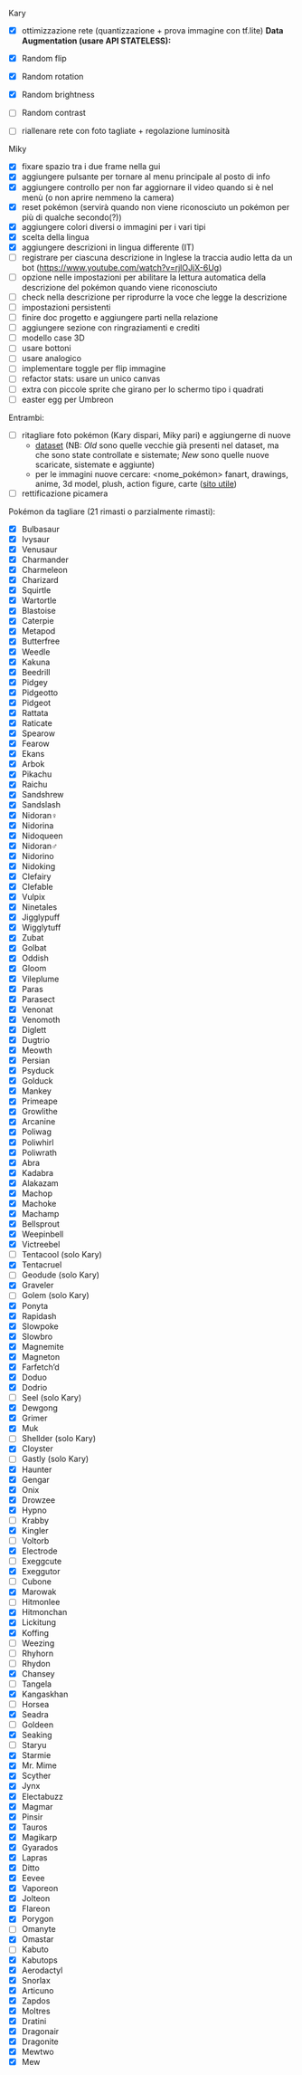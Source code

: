 Kary
- [x] ottimizzazione rete (quantizzazione + prova immagine con tf.lite)
**Data Augmentation (usare API STATELESS):**
- [x] Random flip
- [x] Random rotation
- [x] Random brightness
- [ ] Random contrast   
- [ ] riallenare rete con foto tagliate + regolazione luminosità


Miky
- [x] fixare spazio tra i due frame nella gui
- [x] aggiungere pulsante per tornare al menu principale al posto di info
- [x] aggiungere controllo per non far aggiornare il video quando si è nel menù (o non aprire nemmeno la camera)
- [x] reset pokémon (servirà quando non viene riconosciuto un pokémon per più di qualche secondo(?))
- [x] aggiungere colori diversi o immagini per i vari tipi
- [x] scelta della lingua
- [x] aggiungere descrizioni in lingua differente (IT)
- [ ] registrare per ciascuna descrizione in Inglese la traccia audio letta da un bot (https://www.youtube.com/watch?v=rjlOJjX-6Ug)
- [ ] opzione nelle impostazioni per abilitare la lettura automatica della descrizione del pokémon quando viene riconosciuto
- [ ] check nella descrizione per riprodurre la voce che legge la descrizione
- [ ] impostazioni persistenti
- [ ] finire doc progetto e aggiungere parti nella relazione
- [ ] aggiungere sezione con ringraziamenti e crediti
- [ ] modello case 3D
- [ ] usare bottoni
- [ ] usare analogico
- [ ] implementare toggle per flip immagine
- [ ] refactor stats: usare un unico canvas
- [ ] extra con piccole sprite che girano per lo schermo tipo i quadrati
- [ ] easter egg per Umbreon

Entrambi:
- [ ] ritagliare foto pokémon (Kary dispari, Miky pari) e aggiungerne di nuove
  - [dataset](https://liveunibo-my.sharepoint.com/personal/karina_chichifoi_studio_unibo_it/_layouts/15/onedrive.aspx?isAscending=false&id=%2Fpersonal%2Fkarina%5Fchichifoi%5Fstudio%5Funibo%5Fit%2FDocuments%2FPok%C3%A9dex%2Fdataset&sortField=Modified) (NB: *Old* sono quelle vecchie già presenti nel dataset, ma che sono state controllate e sistemate; *New* sono quelle nuove scaricate, sistemate e aggiunte)
  - per le immagini nuove cercare: <nome_pokémon> fanart, drawings, anime, 3d model, plush, action figure, carte ([sito utile](https://pkmncards.com/card))
- [ ] rettificazione picamera

<!-- Mi raccomando aggiornare il numero di pokémon rimasti 🥝-->
Pokémon da tagliare (21 rimasti o parzialmente rimasti):

- [x] Bulbasaur
- [x] Ivysaur
- [x] Venusaur
- [x] Charmander
- [x] Charmeleon
- [x] Charizard
- [x] Squirtle
- [x] Wartortle
- [x] Blastoise
- [x] Caterpie
- [x] Metapod
- [x] Butterfree
- [x] Weedle
- [x] Kakuna
- [x] Beedrill
- [x] Pidgey
- [x] Pidgeotto
- [x] Pidgeot
- [x] Rattata
- [x] Raticate
- [x] Spearow
- [x] Fearow
- [x] Ekans
- [x] Arbok
- [x] Pikachu
- [x] Raichu
- [x] Sandshrew
- [x] Sandslash
- [x] Nidoran♀
- [x] Nidorina
- [x] Nidoqueen
- [x] Nidoran♂
- [x] Nidorino
- [x] Nidoking
- [x] Clefairy
- [x] Clefable
- [x] Vulpix
- [x] Ninetales
- [x] Jigglypuff
- [x] Wigglytuff
- [x] Zubat
- [x] Golbat
- [x] Oddish
- [x] Gloom
- [x] Vileplume
- [x] Paras
- [x] Parasect
- [x] Venonat
- [x] Venomoth
- [x] Diglett
- [x] Dugtrio
- [x] Meowth
- [x] Persian
- [x] Psyduck
- [x] Golduck
- [x] Mankey
- [x] Primeape
- [x] Growlithe
- [x] Arcanine
- [x] Poliwag
- [x] Poliwhirl
- [x] Poliwrath
- [x] Abra
- [x] Kadabra
- [x] Alakazam
- [x] Machop
- [x] Machoke
- [x] Machamp
- [x] Bellsprout
- [x] Weepinbell
- [x] Victreebel
- [ ] Tentacool (solo Kary)
- [x] Tentacruel
- [ ] Geodude (solo Kary)
- [x] Graveler
- [ ] Golem (solo Kary)
- [x] Ponyta
- [x] Rapidash
- [x] Slowpoke
- [x] Slowbro
- [x] Magnemite
- [x] Magneton
- [x] Farfetch’d
- [x] Doduo
- [x] Dodrio
- [ ] Seel (solo Kary)
- [x] Dewgong
- [x] Grimer
- [x] Muk
- [ ] Shellder (solo Kary)
- [x] Cloyster
- [ ] Gastly (solo Kary)
- [x] Haunter
- [x] Gengar
- [x] Onix
- [x] Drowzee
- [x] Hypno
- [ ] Krabby
- [x] Kingler
- [ ] Voltorb
- [x] Electrode
- [ ] Exeggcute
- [x] Exeggutor
- [ ] Cubone
- [x] Marowak
- [ ] Hitmonlee
- [x] Hitmonchan
- [x] Lickitung
- [x] Koffing
- [ ] Weezing
- [ ] Rhyhorn
- [ ] Rhydon
- [x] Chansey
- [ ] Tangela
- [x] Kangaskhan
- [ ] Horsea
- [x] Seadra
- [ ] Goldeen
- [x] Seaking
- [ ] Staryu
- [x] Starmie
- [x] Mr. Mime
- [x] Scyther
- [x] Jynx
- [x] Electabuzz
- [x] Magmar
- [x] Pinsir
- [x] Tauros
- [x] Magikarp
- [x] Gyarados
- [x] Lapras
- [x] Ditto
- [x] Eevee
- [x] Vaporeon
- [x] Jolteon
- [x] Flareon
- [x] Porygon
- [ ] Omanyte
- [x] Omastar
- [ ] Kabuto
- [x] Kabutops
- [x] Aerodactyl
- [x] Snorlax
- [x] Articuno
- [x] Zapdos
- [x] Moltres
- [x] Dratini
- [x] Dragonair
- [x] Dragonite
- [x] Mewtwo
- [x] Mew

